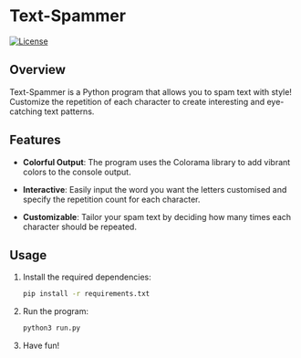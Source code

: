 # Text-Spammer

[![License](https://img.shields.io/badge/license-MIT-blue.svg)](LICENSE)

## Overview

Text-Spammer is a Python program that allows you to spam text with style! Customize the repetition of each character to create interesting and eye-catching text patterns.

## Features

- **Colorful Output**: The program uses the Colorama library to add vibrant colors to the console output.

- **Interactive**: Easily input the word you want the letters customised and specify the repetition count for each character.

- **Customizable**: Tailor your spam text by deciding how many times each character should be repeated.

## Usage

1. Install the required dependencies:

   ```bash
   pip install -r requirements.txt
   ```
2. Run the program:
  
   ```bash
   python3 run.py
   ```
3. Have fun!
